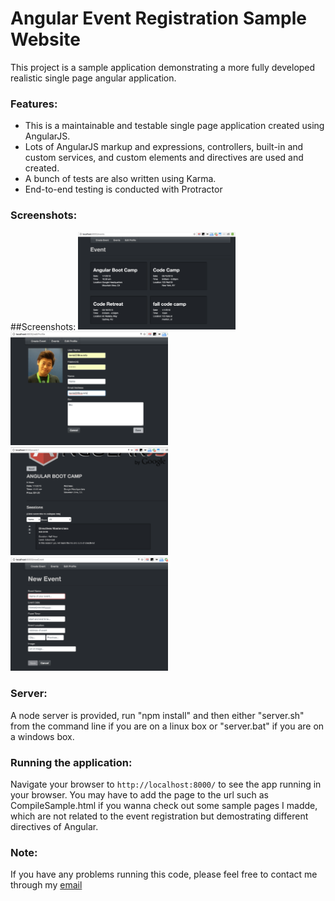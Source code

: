 # Angular Event Registration Sample Website

This project is a sample application demonstrating a more fully developed realistic single page
angular application.

### Features:
- This is a maintainable and testable single page application created using AngularJS.
- Lots of AngularJS markup and expressions, controllers, built-in and custom services, and custom elements and directives are used and created.
- A bunch of tests are also written using Karma.
- End-to-end testing is conducted with Protractor

### Screenshots:
##Screenshots:
<img src="screenshot1.png" width="50%">
<img src="screenshot2.png" width="50%">
<img src="screenshot3.png" width="50%">
<img src="screenshot4.png" width="50%">

### Server:

A node server is provided, run "npm install" and then either "server.sh" from the command line if you are on a linux box or "server.bat" if you are on a windows box.

### Running the application:

Navigate your browser to `http://localhost:8000/` to see the app running in your browser. You may have to add the page to the url such as CompileSample.html if you wanna check out some sample pages I madde, which are not related to the event registration but demostrating different directives of Angular.

### Note:
If you have any problems running this code, please feel free to contact me through my [email](kevlai22@uw.edu)